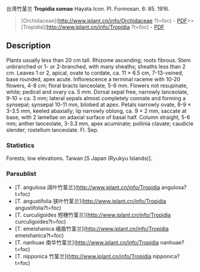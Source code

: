 台湾竹茎兰 **Tropidia somae** Hayata Icon. Pl. Formosan. 6: 85. 1916.

> [Orchidaceae](http://www.iplant.cn/info/Orchidaceae ?t=foc) - [PDF](http://iplant.cn/foc/pdf/Orchidaceae.pdf)>>[Tropidia](http://www.iplant.cn/info/Tropidia ?t=foc) - [PDF](http://www.iplant.cn/foc/pdf/Tropidia.pdf)

## Description

Plants usually less than 20 cm tall. Rhizome ascending; roots fibrous. Stem unbranched or 1- or 2-branched, with many sheaths; sheaths less than 2 cm. Leaves 1 or 2, apical, ovate to cordate, ca. 11 × 6.5 cm, 7-13-veined, base rounded, apex acute. Inflorescence a terminal raceme with 10-20 flowers, 4-8 cm; floral bracts lanceolate, 5-6 mm. Flowers not resupinate, white; pedicel and ovary ca. 5 mm. Dorsal sepal free, narrowly lanceolate, 9-10 × ca. 3 mm; lateral sepals almost completely connate and forming a synsepal; synsepal 10-11 mm, bilobed at apex. Petals narrowly ovate, 8-9 × 3-3.5 mm, keeled abaxially; lip narrowly oblong, ca. 9 × 2 mm, saccate at base, with 2 lamellae on adaxial surface of basal half. Column straight, 5-6 mm; anther lanceolate, 3-3.3 mm, apex acuminate; pollinia clavate; caudicle slender; rostellum lanceolate. Fl. Sep.

### Statistics
Forests; low elevations. Taiwan [S Japan (Ryukyu Islands)].

### Parsublist

* [T.  angulosa  阔叶竹茎兰](http://www.iplant.cn/info/Tropidia angulosa?t=foc)
* [T.  angustifolia  狭叶竹茎兰](http://www.iplant.cn/info/Tropidia angustifolia?t=foc)
* [T.  curculigoides  短穗竹茎兰](http://www.iplant.cn/info/Tropidia curculigoides?t=foc)
* [T.  emeishanica  峨眉竹茎兰](http://www.iplant.cn/info/Tropidia emeishanica?t=foc)
* [T.  nanhuae  南华竹茎兰](http://www.iplant.cn/info/Tropidia nanhuae?t=foc)
* [T.  nipponica  竹茎兰](http://www.iplant.cn/info/Tropidia nipponica?t=foc)
